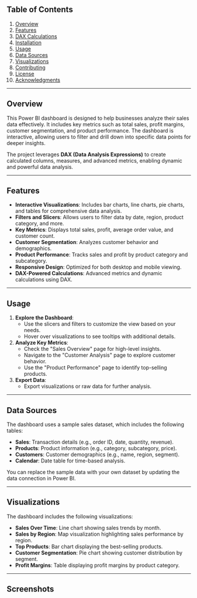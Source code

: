 
## Table of Contents

1. [Overview](#overview)
2. [Features](#features)
3. [DAX Calculations](#dax-calculations)
4. [Installation](#installation)
5. [Usage](#usage)
6. [Data Sources](#data-sources)
7. [Visualizations](#visualizations)
8. [Contributing](#contributing)
9. [License](#license)
10. [Acknowledgments](#acknowledgments)

---

## Overview

This Power BI dashboard is designed to help businesses analyze their sales data effectively. It includes key metrics such as total sales, profit margins, customer segmentation, and product performance. The dashboard is interactive, allowing users to filter and drill down into specific data points for deeper insights.

The project leverages **DAX (Data Analysis Expressions)** to create calculated columns, measures, and advanced metrics, enabling dynamic and powerful data analysis.

---

## Features

- **Interactive Visualizations**: Includes bar charts, line charts, pie charts, and tables for comprehensive data analysis.
- **Filters and Slicers**: Allows users to filter data by date, region, product category, and more.
- **Key Metrics**: Displays total sales, profit, average order value, and customer count.
- **Customer Segmentation**: Analyzes customer behavior and demographics.
- **Product Performance**: Tracks sales and profit by product category and subcategory.
- **Responsive Design**: Optimized for both desktop and mobile viewing.
- **DAX-Powered Calculations**: Advanced metrics and dynamic calculations using DAX.

---

## Usage

1. **Explore the Dashboard**:
   - Use the slicers and filters to customize the view based on your needs.
   - Hover over visualizations to see tooltips with additional details.
2. **Analyze Key Metrics**:
   - Check the "Sales Overview" page for high-level insights.
   - Navigate to the "Customer Analysis" page to explore customer behavior.
   - Use the "Product Performance" page to identify top-selling products.
3. **Export Data**:
   - Export visualizations or raw data for further analysis.

---

## Data Sources

The dashboard uses a sample sales dataset, which includes the following tables:
- **Sales**: Transaction details (e.g., order ID, date, quantity, revenue).
- **Products**: Product information (e.g., category, subcategory, price).
- **Customers**: Customer demographics (e.g., name, region, segment).
- **Calendar**: Date table for time-based analysis.

You can replace the sample data with your own dataset by updating the data connection in Power BI.

---

## Visualizations

The dashboard includes the following visualizations:
- **Sales Over Time**: Line chart showing sales trends by month.
- **Sales by Region**: Map visualization highlighting sales performance by region.
- **Top Products**: Bar chart displaying the best-selling products.
- **Customer Segmentation**: Pie chart showing customer distribution by segment.
- **Profit Margins**: Table displaying profit margins by product category.

---

## Screenshots



